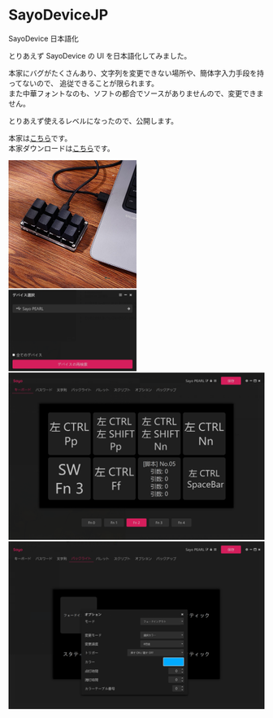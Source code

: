 # SayoDeviceJP
SayoDevice 日本語化

とりあえず SayoDevice の UI を日本語化してみました。

本家にバグがたくさんあり、文字列を変更できない場所や、簡体字入力手段を持ってないので、
追従できることが限られます。<br>
また中華フォントなのも、ソフトの都合でソースがありませんので、変更できません。

とりあえず使えるレベルになったので、公開します。

本家は<a href="https://github.com/SoulDee/WebSayoDevice">こちら</a>です。<br>
本家ダウンロードは<a href="https://dl.sayobot.cn/setting_v3.zip">こちら</a>です。<br>

<img src="./img/Sayo99.jpg" width="50%">

<img src="./img/Sayo1.png" width="50%">

<img src="./img/Sayo2.png" width="100%">

<img src="./img/Sayo3.png" width="100%">
